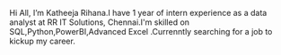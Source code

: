 Hi All, I’m Katheeja Rihana.I have 1 year of intern experience as a data analyst at RR IT Solutions, Chennai.I'm skilled on SQL,Python,PowerBI,Advanced Excel .Currenntly searching for a job to kickup my career.

<!---
katheejarihana/katheejarihana is a ✨ special ✨ repository because its `README.md` (this file) appears on your GitHub profile.
You can click the Preview link to take a look at your changes.
--->
